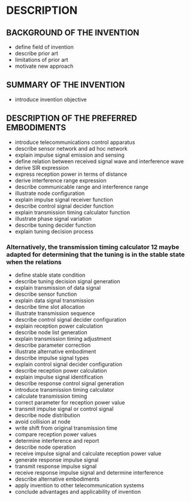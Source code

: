 # DESCRIPTION

## BACKGROUND OF THE INVENTION

- define field of invention
- describe prior art
- limitations of prior art
- motivate new approach

## SUMMARY OF THE INVENTION

- introduce invention objective

## DESCRIPTION OF THE PREFERRED EMBODIMENTS

- introduce telecommunications control apparatus
- describe sensor network and ad hoc network
- explain impulse signal emission and sensing
- define relation between received signal wave and interference wave
- derive SIR expression
- express reception power in terms of distance
- derive interference range expression
- describe communicable range and interference range
- illustrate node configuration
- explain impulse signal receiver function
- describe control signal decider function
- explain transmission timing calculator function
- illustrate phase signal variation
- describe tuning decider function
- explain tuning decision process

### Alternatively, the transmission timing calculator 12 maybe adapted for determining that the tuning is in the stable state when the relations

- define stable state condition
- describe tuning decision signal generation
- explain transmission of data signal
- describe sensor function
- explain data signal transmission
- describe time slot allocation
- illustrate transmission sequence
- describe control signal decider configuration
- explain reception power calculation
- describe node list generation
- explain transmission timing adjustment
- describe parameter correction
- illustrate alternative embodiment
- describe impulse signal types
- explain control signal decider configuration
- describe reception power calculation
- explain impulse signal identification
- describe response control signal generation
- introduce transmission timing calculator
- calculate transmission timing
- correct parameter for reception power value
- transmit impulse signal or control signal
- describe node distribution
- avoid collision at node
- write shift from original transmission time
- compare reception power values
- determine interference and report
- describe node operation
- receive impulse signal and calculate reception power value
- generate response impulse signal
- transmit response impulse signal
- receive response impulse signal and determine interference
- describe alternative embodiments
- apply invention to other telecommunication systems
- conclude advantages and applicability of invention

